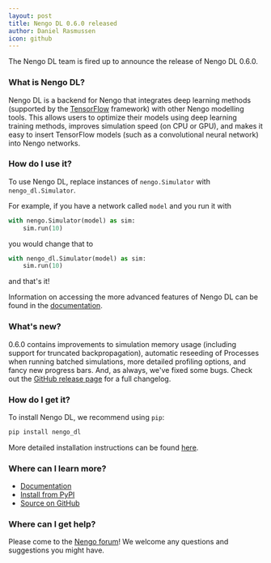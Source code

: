 ```yaml
---
layout: post
title: Nengo DL 0.6.0 released
author: Daniel Rasmussen
icon: github
---
```


The Nengo DL team is fired up to announce the release of Nengo DL 0.6.0.

### What is Nengo DL?

Nengo DL is a backend for Nengo that integrates deep learning methods
(supported by the [TensorFlow](https://www.tensorflow.org/) framework) with
other Nengo modelling tools. This allows users to optimize their models using
deep learning training methods, improves simulation speed (on CPU or GPU),
and makes it easy to insert TensorFlow models (such as a convolutional neural
network) into Nengo networks.

### How do I use it?

To use Nengo DL, replace instances of `nengo.Simulator` with `nengo_dl.Simulator`.

For example, if you have a network called `model` and you run it with

```python
with nengo.Simulator(model) as sim:
    sim.run(10)
```

you would change that to

```python
with nengo_dl.Simulator(model) as sim:
    sim.run(10)
```

and that's it!

Information on accessing the more advanced features of Nengo DL can be found
in the [documentation](https://www.nengo.ai/nengo_dl/).

### What's new?

0.6.0 contains improvements to simulation memory usage (including support for 
truncated backpropagation), automatic reseeding of Processes when running 
batched simulations, more detailed profiling options, and fancy new progress 
bars. And, as always, we've fixed some bugs.  Check out the 
[GitHub release page](https://github.com/nengo/nengo_dl/releases) for a full 
changelog.

### How do I get it?

To install Nengo DL, we recommend using `pip`:

```bash
pip install nengo_dl
```

More detailed installation instructions can be found
[here](https://www.nengo.ai/nengo_dl/installation.html).

### Where can I learn more?

- [Documentation](https://www.nengo.ai/nengo_dl/)
- [Install from PyPI](https://pypi.python.org/pypi/nengo_dl)
- [Source on GitHub](https://github.com/nengo/nengo_dl)

### Where can I get help?

Please come to the [Nengo forum](https://forum.nengo.ai/c/backends)!
We welcome any questions and suggestions you might have.
